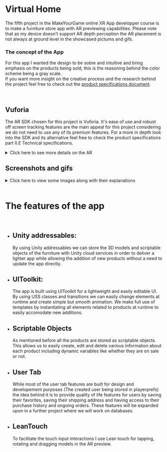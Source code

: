 # Virtual Home
The fifth project in the MakeYourGame online XR App developper course is to make a furniture store app with AR previewing capabilities.
Please note that as my device doesn't support AR depth perception the AR placement is not always at ground level in the showcased pictures and gifs.


### The concept of the App
For this app I wanted the design to be sobre and intuitive and bring emphasis on the products being sold, this is the reasoning behind the color scheme being a gray scale.
<br>
If you want more insight on the creative process and the research behind the project feel free to check out the [product specifications document](/GitAssets/ProductSpec.pdf).

<br>

## Vuforia
The AR SDK chosen for this project is Vuforia. It's ease of use and robust off screen tracking features are the main appeal for this project considering we do not need to use any of its premium features. For a more in depth look into the SDK and its alternative feel free to check the product specifications part II.E Technical specifications.
<details>
<summary>Click here to see more details on the AR</summary>
  
> Placing an object and removing it
![Clicking on a button to preview a transparent version of the object, placing it and then removing it with the trash icon in the information panel](/GitAssets/)

> Snippet of code that replaces the default Vuforia behaviors
```c#
public void PlaceGround(HitTestResult hit)
    {
        if (anchorStage.name != "Base Plane")
        {
            anchorStage = VuforiaBehaviour.Instance.ObserverFactory.CreateAnchorBehaviour("Base Plane", hit);
        }

        if (isPlacing)
        {
            PlaceNewObject(hit, objectToPlace);
        }
    }
```
> Changing an object's color
![Changing an object's color by clicking a button in the information panel](/GitAssets/)

> By using both interactive and automatic hit tests we can provide a dynamic preview and a user driven placement
![The plane finder object in inspector](/GitAssets/PlaneFinder.PNG)

</details>

## Screenshots and gifs
<details>
<summary>Click here to view some images along with their explanations</summary>

> Adding to favorites and changing colors
![Adding a product to favorites from the product page and changing its color](/GitAssets/ProductPage.gif)

> Searching for products by category or name
![Clicking on a category to view the related products and searching products by name](/GitAssets/Search.gif)

> Dynamic password security checker
![Conditions to meet password security turning from red to green as we achieve them](/GitAssets/Password.gif)

</details>

<br>

# The features of the app

<br>
 
- Unity addressables:
    -
    By using Unity addressables we can store the 3D models and scriptable objects of the furniture with Unity cloud services in order to deliver a lighter app while allowing the addition of new products without a need to update the app directly.

- UIToolkit:
    -
    The app is built using UIToolkit for a lightweight and easily editable UI. By using USS classes and transitions we can easily change elements at runtime and create simple but smooth animation. We make full use of templates by instantiating all elements related to products at runtime to easily accomodate new additions.
  
- Scriptable Objects
    -
    As mentioned before all the products are stored as scriptable objects. This allows us to easily create, edit and delete various information about each product including dynamic variables like whether they are on sale or not.
  
- User Tab
    -
    While most of the user tab features are built for design and developement purposes (The created user being stored in playerprefs) the idea behind it is to provide quality of life features for users by saving their favorites, saving their shipping address and having access to their purchase history and ongoing orders. These features will be expanded upon in a further project where we will work on databases.

- LeanTouch
    -
    To facilitate the touch input interactions I use Lean touch for tapping, rotating and dragging models in the AR preview.

